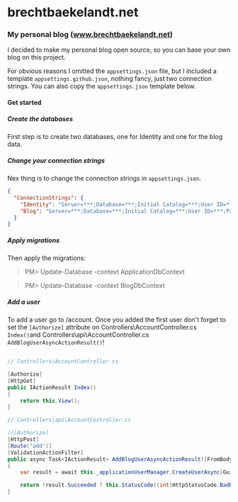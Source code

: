 # brechtbaekelandt.net

### My personal blog (www.brechtbaekelandt.net)

I decided to make my personal blog open source, so you can base your own blog on this project.

For obvious reasons I omitted the `appsettings.json` file, but I included a template `appsettings.github.json`, nothing fancy, just two connection strings. You can also copy the `appsettings.json` template below.

#### Get started

##### Create the databases

First step is to create two databases, one for Identity and one for the blog data.

##### Change your connection strings

Nex thing is to change the connection strings in `appsettings.json`.

```json
{
  "ConnectionStrings": {
    "Identity": "Server=***;Database=***;Initial Catalog=***;User ID=***;Password=***;Persist Security Info=True;",
    "Blog": "Server=***;Database=***;Initial Catalog=***;User ID=***;Password=***;Persist Security Info=True;"
  }
}
```

##### Apply migrations

Then apply the migrations:

> PM> Update-Database -context ApplicationDbContext

> PM> Update-Database -context BlogDbContext

##### Add a user

To add a user go to /account. Once you added the first user don't forget to set the `[Authorize]` attribute on Controllers\AccountController.cs `Index()`and Controllers\api\AccountController.cs `AddBlogUserAsyncActionResult()`!

```csharp

// Controllers\AccountController.cs

[Authorize]
[HttpGet]
public IActionResult Index()
{
    return this.View();
}

// Controllers\api\AccountController.cs

//[Authorize]
[HttpPost]
[Route("add")]
[ValidationActionFilter]
public async Task<IActionResult> AddBlogUserAsyncActionResult([FromBody] ApplicationUserWithPassword user)
{
    var result = await this._applicationUserManager.CreateUserAsync(Guid.NewGuid(), user.UserName, user.Password, user.EmailAddress, user.FirstName, user.LastName, user.IsAdmin);

    return !result.Succeeded ? this.StatusCode((int)HttpStatusCode.BadRequest, result.Errors.Select(e => e.Description.ToLowerInvariant())) : this.Ok(new { message = "the user was addded." });
}
```